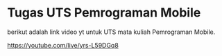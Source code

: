 # Tugas UTS Pemrograman Mobile

berikut adalah link video yt untuk UTS mata kuliah Pemrograman Mobile.

https://youtube.com/live/yrs-L59DGq8
